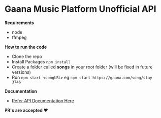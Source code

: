 # Gaana Music Platform Unofficial API

__Requirements__

- node
- ffmpeg

__How to run the code__

- Clone the repo
- Install Packages `npm install`
- Create a folder called __songs__ in your root folder (will be fixed in future versions)
- Run `npm start <songURL>` eg `npm start https://gaana.com/song/stay-3746`


__Documentation__

- [Refer API Documentation Here ](https://github.com/abhi-patel-dev/ganna-unofficial-api/blob/master/docs/notes.md)


__PR's are accepted ♥__
